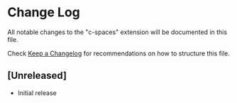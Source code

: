 # Change Log

All notable changes to the "c-spaces" extension will be documented in this file.

Check [Keep a Changelog](http://keepachangelog.com/) for recommendations on how to structure this file.

## [Unreleased]

- Initial release